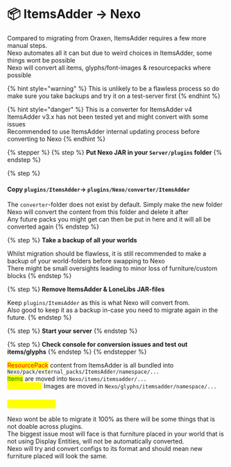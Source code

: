 # 📦 ItemsAdder → Nexo

Compared to migrating from Oraxen, ItemsAdder requires a few more manual steps.\
Nexo automates all it can but due to weird choices in ItemsAdder, some things wont be possible\
Nexo will convert all items, glyphs/font-images & resourcepacks where possible

{% hint style="warning" %}
This is unlikely to be a flawless process so do make sure you take backups and try it on a test-server first
{% endhint %}

{% hint style="danger" %}
This is a converter for ItemsAdder v4\
ItemsAdder v3.x has not been tested yet and might convert with some issues\
Recommended to use ItemsAdder internal updating process before converting to Nexo
{% endhint %}

{% stepper %}
{% step %}
**Put Nexo JAR in your `Server/plugins` folder**
{% endstep %}

{% step %}
#### Copy `plugins/ItemsAdder`-> `plugins/Nexo/converter/ItemsAdder`

The `converter`-folder does not exist by default. Simply make the new folder\
Nexo will convert the content from this folder and delete it after\
Any future packs you might get can then be put in here and it will all be converted again
{% endstep %}

{% step %}
**Take a backup of all your worlds**

Whilst migration should be flawless, it is still recommended to make a backup of your world-folders before swapping to Nexo\
There might be small oversights leading to minor loss of furniture/custom blocks
{% endstep %}

{% step %}
**Remove ItemsAdder & LoneLibs JAR-files**

Keep `plugins/ItemsAdder` as this is what Nexo will convert from.\
Also good to keep it as a backup in-case you need to migrate again in the future.
{% endstep %}

{% step %}
**Start your server**
{% endstep %}

{% step %}
**Check console for conversion issues and test out items/glyphs**
{% endstep %}
{% endstepper %}

<mark style="color:red;">ResourcePack</mark> content from ItemsAdder is all bundled into `Nexo/pack/external_packs/ItemsAdder/namespace/...`\
<mark style="color:green;">Items</mark> are moved into `Nexo/items/itemsadder/...`\
<mark style="color:yellow;">Glyphs/Font</mark> Images are moved in `Nexo/glyphs/itemsadder/namespace/...`

### <mark style="color:yellow;">Known issues</mark>

Nexo wont be able to migrate it 100% as there will be some things that is not doable across plugins.\
The biggest issue most will face is that furniture placed in your world that is not using Display Entities, will not be automatically converted.\
Nexo will try and convert configs to its format and should mean new furniture placed will look the same.
